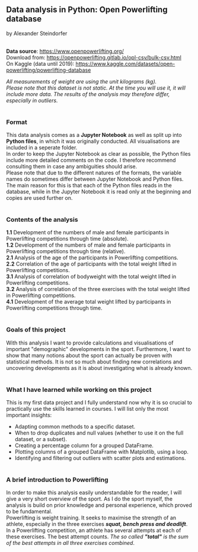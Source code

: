 ## Data analysis in Python: Open Powerlifting database

by Alexander Steindorfer
<br/><br/>

**Data source**: https://www.openpowerlifting.org/<br> 
Download from: https://openpowerlifting.gitlab.io/opl-csv/bulk-csv.html<br>
On Kaggle (data until 2019): https://www.kaggle.com/datasets/open-powerlifting/powerlifting-database

*All measurements of weight are using the unit kilograms (kg).*<br>
*Please note that this dataset is not static. At the time you will use it, it will include
more data. The results of the analysis may therefore differ, especially in outliers.*
<br/><br/>

### **Format**<br>
This data analysis comes as a **Jupyter Notebook** as well as split up into **Python files**, in which it was originally conducted. All visualisations are included in a seperate folder.<br>
In order to keep the Jupyter Notebook as clear as possible, the Python files include more detailed comments on the code. I therefore recommend consulting them in case any ambiguities should arise.<br>
Please note that due to the different natures of the formats, the variable names do sometimes differ between Jupyter Notebook and Python files. The main reason for this is that each of the Python files reads in the database, while in the Jupyter Notebook it is read only at the beginning and copies are used further on. 
<br/><br/>

### **Contents of the analysis**<br>
**1.1** Development of the numbers of male and female participants in Powerlifting competitions through time (absolute).<br>
**1.2** Development of the numbers of male and female participants in Powerlifting competitions through time (relative).<br>
**2.1** Analysis of the age of the participants in Powerlifting competitions.<br>
**2.2** Correlation of the age of participants with the total weight lifted in Powerlifting competitions.<br>
**3.1** Analysis of correlation of bodyweight with the total weight lifted in Powerlifting competitions.<br>
**3.2** Analysis of correlation of the three exercises with the total weight lifted in Powerlifting competitions.<br>
**4.1** Development of the average total weight lifted by participants in Powerlifting competitions through time.
<br/><br/>

### **Goals of this project**<br>
With this analysis I want to provide calculations and visualisations of important "demographic" developments in the sport. Furthermore, I want to show that many notions about the sport can actually be proven with statistical methods.
It is not so much about finding new correlations and uncovering developments as it is about investigating what is already known.
<br/><br/>

### **What I have learned while working on this project**<br>
This is my first data project and I fully understand now why it is so crucial to practically use the skills learned in courses. I will list only the most important insights:<br>
* Adapting common methods to a specific dataset.
* When to drop duplicates and null values (whether to use it on the full dataset, or a subset).
* Creating a percentage column for a grouped DataFrame.
* Plotting columns of a grouped DataFrame with Matplotlib, using a loop.
* Identifying and filtering out outliers with scatter plots and estimations.
<br/><br/>

### **A brief introduction to Powerlifting**<br>
In order to make this analysis easily understandable for the reader, I will give a very short overview of the sport. As I do the sport myself, the analysis is build on prior knowledge and personal experience, which proved to be fundamental.<br>
Powerlifting is weight training. It seeks to maximise the strength of an athlete, especially in the three exercises ***squat, bench press and deadlift***.<br>
In a Powerlifting competition, an athlete has several attempts at each of these exercises. The best attempt counts. *The so called ***"total"*** is the sum of the best attempts in all three exercises combined*.